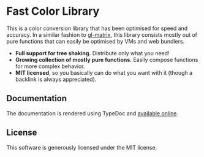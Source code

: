 # Fast Color Library

This is a color conversion library that has been optimised for speed and
accuracy. In a similar fashion to [gl-matrix][glm], this library consists
mostly out of pure functions that can easily be optimised by VMs and web
bundlers.

 - **Full support for tree shaking.** Distribute only what you need!
 - **Growing collection of mostly pure functions.** Easily compose functions
   for more complex behavior.
 - **MIT licensed**, so you basically can do what you want with it (though a
   backlink is always appreciated).

 [glm]: https://glmatrix.net/

## Documentation

The documentation is rendered using TypeDoc and [available online][docs].

[docs]: https://samvv.github.io/fastcolor/

## License

This software is generously licensed under the MIT license.
